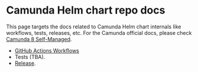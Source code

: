 # Camunda Helm chart repo docs

This page targets the docs related to Camunda Helm chart internals like workflows,
tests, releases, etc. For the Camunda official docs, please check [Camunda 8 Self-Managed](https://docs.camunda.io/docs/self-managed/about-self-managed/).


- [GitHub Actions Workflows](./gha-workflows.md)
- Tests (TBA).
- [Release](./release.md).
